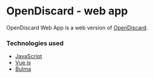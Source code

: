 # OpenDiscard - web app
OpenDiscard Web App is a web version of [OpenDiscard](https://github.com/ClementDreptin/OpenDiscard/).

### Technologies used
- [JavaScript](https://developer.mozilla.org/en-US/docs/Web/JavaScript)
- [Vue.js](https://vuejs.org/)
- [Bulma](https://bulma.io/)